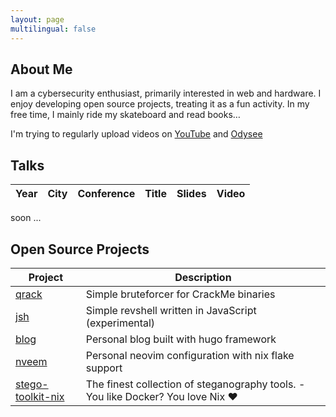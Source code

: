 ```yaml
---
layout: page
multilingual: false
---
```


## About Me
I am a cybersecurity enthusiast, primarily interested in web and hardware. I enjoy developing open source projects, treating it as a fun activity. In my free time, I mainly ride my skateboard and read books…

I'm trying to regularly upload videos on [YouTube](https://www.youtube.com/@qrxnz9209) and [Odysee](https://odysee.com/@qrxnz:6?r=6t7UjNAVVT5zLF9LhSrzZZ479VWpVXrE)

## Talks
|Year         |City        |Conference  | Title      |Slides      |Video       |
| ----------- |----------- |----------- |----------- |----------- |----------- |

soon ...

## Open Source Projects
|Project      | Description |
| ----------- |-----------  |
| [qrack](https://github.com/qrxnz/qrack) | Simple bruteforcer for CrackMe binaries |
| [jsh](https://github.com/qrxnz/jsh) | Simple revshell written in JavaScript (experimental) |
| [blog](https://github.com/qrxnz/blog) |  Personal blog built with hugo framework |
| [nveem](https://github.com/qrxnz/nveem) | Personal neovim configuration with nix flake support |
| [stego-toolkit-nix](https://github.com/qrxnz/stego-toolkit-nix) | The finest collection of steganography tools. - You like Docker? You love Nix ❤️ |
